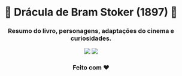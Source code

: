 <h1 align="center">🧛‍ Drácula de Bram Stoker (1897) 🧛‍</h1>
<h3 align="center">Resumo do livro, personagens, adaptações do cinema e curiosidades.</h3>
<p align="center">
  <img src="https://user-images.githubusercontent.com/55239200/194583634-e0249e12-e727-4ee0-bcd4-17add7638b1d.gif"  />
  <img src="https://user-images.githubusercontent.com/55239200/194584103-af5c7705-8209-463f-b041-3698d2cac5e4.gif" />
</p>
<h3 align="center">Feito com ❤️ </h3>

